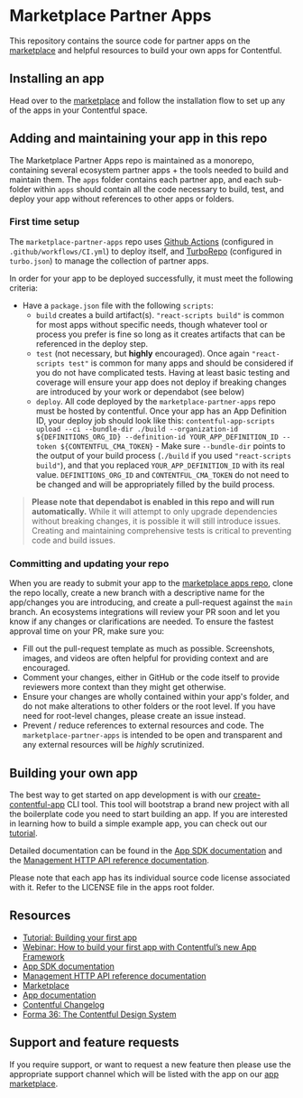 # Marketplace Partner Apps

This repository contains the source code for partner apps on the [marketplace](https://www.contentful.com/marketplace/) and helpful resources to build your own apps for Contentful.

## Installing an app

Head over to the [marketplace](https://www.contentful.com/marketplace/) and follow the installation flow to set up any of the apps in your Contentful space.

## Adding and maintaining your app in this repo

The Marketplace Partner Apps repo is maintained as a monorepo, containing several ecosystem partner apps + the tools needed to build and maintain them. The `apps` folder contains each partner app, and each sub-folder within `apps` should contain all the code necessary to build, test, and deploy your app without references to other apps or folders.

### First time setup

The `marketplace-partner-apps` repo uses [Github Actions](https://github.com/features/actions) (configured in `.github/workflows/CI.yml`) to deploy itself, and [TurboRepo](https://turbo.build/repo) (configured in `turbo.json`) to manage the collection of partner apps.

In order for your app to be deployed successfully, it must meet the following criteria:

- Have a `package.json` file with the following `scripts`:
  - `build` creates a build artifact(s). `"react-scripts build"` is common for most apps without specific needs, though whatever tool or process you prefer is fine so long as it creates artifacts that can be referenced in the deploy step.
  - `test` (not necessary, but **highly** encouraged). Once again `"react-scripts test"` is common for many apps and should be considered if you do not have complicated tests. Having at least basic testing and coverage will ensure your app does not deploy if breaking changes are introduced by your work or dependabot (see below)
  - `deploy`. All code deployed by the `marketplace-partner-apps` repo must be hosted by contentful. Once your app has an App Definition ID, your deploy job should look like this:
    `contentful-app-scripts upload --ci --bundle-dir ./build --organization-id ${DEFINITIONS_ORG_ID} --definition-id YOUR_APP_DEFINITION_ID --token ${CONTENTFUL_CMA_TOKEN}` - Make sure `--bundle-dir` points to the output of your build process (`./build` if you used `"react-scripts build"`), and that you replaced `YOUR_APP_DEFINITION_ID` with its real value. `DEFINITIONS_ORG_ID` and `CONTENTFUL_CMA_TOKEN` do not need to be changed and will be appropriately filled by the build process.

> **Please note that dependabot is enabled in this repo and will run automatically.**
> While it will attempt to only upgrade dependencies without breaking changes, it is possible it will still introduce issues. Creating and maintaining comprehensive tests is critical to preventing code and build issues.

### Committing and updating your repo

When you are ready to submit your app to the [marketplace apps repo](https://github.com/contentful/marketplace-partner-apps), clone the repo locally, create a new branch with a descriptive name for the app/changes you are introducing, and create a pull-request against the `main` branch. An ecosystems integrations will review your PR soon and let you know if any changes or clarifications are needed. To ensure the fastest approval time on your PR, make sure you:

- Fill out the pull-request template as much as possible. Screenshots, images, and videos are often helpful for providing context and are encouraged.
- Comment your changes, either in GitHub or the code itself to provide reviewers more context than they might get otherwise.
- Ensure your changes are wholly contained within your app's folder, and do not make alterations to other folders or the root level. If you have need for root-level changes, please create an issue instead.
- Prevent / reduce references to external resources and code. The `marketplace-partner-apps` is intended to be open and transparent and any external resources will be _highly_ scrutinized.

## Building your own app

The best way to get started on app development is with our [create-contentful-app](https://github.com/contentful/create-contentful-app) CLI tool.
This tool will bootstrap a brand new project with all the boilerplate code you need to start building an app.
If you are interested in learning how to build a simple example app, you can check out our [tutorial](https://www.contentful.com/developers/docs/extensibility/apps/building-apps/).

Detailed documentation can be found in the [App SDK documentation](https://www.contentful.com/developers/docs/extensibility/ui-extensions/sdk-reference/) and the [Management HTTP API reference documentation](https://www.contentful.com/developers/docs/references/content-management-api/).

Please note that each app has its individual source code license associated with it. Refer to the LICENSE file in the apps root folder.

## Resources

- [Tutorial: Building your first app](https://www.contentful.com/developers/docs/extensibility/apps/building-apps/)
- [Webinar: How to build your first app with Contentful’s new App Framework](https://www.contentful.com/resources/build-app-contentful-app-framework-webinar/)
- [App SDK documentation](https://www.contentful.com/developers/docs/extensibility/ui-extensions/sdk-reference/)
- [Management HTTP API reference documentation](https://www.contentful.com/developers/docs/references/content-management-api/)
- [Marketplace](https://www.contentful.com/marketplace/)
- [App documentation](https://www.contentful.com/developers/docs/extensibility/apps/)
- [Contentful Changelog](https://www.contentful.com/developers/changelog/)
- [Forma 36: The Contentful Design System](https://f36.contentful.com/)

## Support and feature requests

If you require support, or want to request a new feature then please
use the appropriate support channel which will be listed with the app on our [app
marketplace](https://www.contentful.com/marketplace/).
